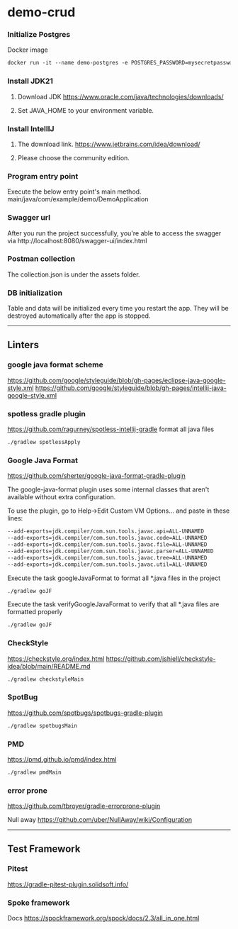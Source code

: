 # demo-crud

### Initialize Postgres

Docker image
```dtd
docker run -it --name demo-postgres -e POSTGRES_PASSWORD=mysecretpassword -p 5432:5432 -d postgres
```

### Install JDK21
1. Download JDK
https://www.oracle.com/java/technologies/downloads/

2. Set JAVA_HOME to your environment variable.

### Install IntellIJ
1. The download link.
https://www.jetbrains.com/idea/download/

2. Please choose the community edition.

### Program entry point
Execute the below entry point's main method.
main/java/com/example/demo/DemoApplication

### Swagger url
After you run the project successfully, you're able to access the swagger via http://localhost:8080/swagger-ui/index.html 

### Postman collection
The collection.json is under the assets folder.

### DB initialization
Table and data will be initialized every time you restart the app.
They will be destroyed automatically after the app is stopped.


---
## Linters
### google java format scheme
https://github.com/google/styleguide/blob/gh-pages/eclipse-java-google-style.xml
https://github.com/google/styleguide/blob/gh-pages/intellij-java-google-style.xml


### spotless gradle plugin
https://github.com/ragurney/spotless-intellij-gradle
format all java files
```dtd
./gradlew spotlessApply
```

### Google Java Format
https://github.com/sherter/google-java-format-gradle-plugin

The google-java-format plugin uses some internal classes that aren't available without extra configuration. 

To use the plugin, go to Help→Edit Custom VM Options... and paste in these lines:

```dtd
--add-exports=jdk.compiler/com.sun.tools.javac.api=ALL-UNNAMED
--add-exports=jdk.compiler/com.sun.tools.javac.code=ALL-UNNAMED
--add-exports=jdk.compiler/com.sun.tools.javac.file=ALL-UNNAMED
--add-exports=jdk.compiler/com.sun.tools.javac.parser=ALL-UNNAMED
--add-exports=jdk.compiler/com.sun.tools.javac.tree=ALL-UNNAMED
--add-exports=jdk.compiler/com.sun.tools.javac.util=ALL-UNNAMED
```

Execute the task googleJavaFormat to format all *.java files in the project
```dtd
./gradlew goJF
```
Execute the task verifyGoogleJavaFormat to verify that all *.java files are formatted properly
```dtd
./gradlew goJF
```

### CheckStyle
https://checkstyle.org/index.html
https://github.com/jshiell/checkstyle-idea/blob/main/README.md
```dtd
./gradlew checkstyleMain
```

### SpotBug
https://github.com/spotbugs/spotbugs-gradle-plugin
```dtd
./gradlew spotbugsMain
```

### PMD
https://pmd.github.io/pmd/index.html
```dtd
./gradlew pmdMain
```

### error prone
https://github.com/tbroyer/gradle-errorprone-plugin

Null away
https://github.com/uber/NullAway/wiki/Configuration

--- 
## Test Framework
### Pitest
https://gradle-pitest-plugin.solidsoft.info/


### Spoke framework

Docs
https://spockframework.org/spock/docs/2.3/all_in_one.html